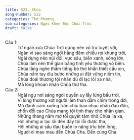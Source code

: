 ```yaml
---
title: 522. Chúa
song-number: 522
categories: Thờ Phượng
sub-categories: Ngợi Khen Đức Chúa Trời
draft: false
---
```

<dl><dt>Câu 1:</dt><dd data-verse="1">Từ ngàn xưa Chúa Trời dựng nên vũ trụ tuyệt vời, <br/>Ngàn vì sao sáng ngời hằng đêm chiếu rọi khung trời, <br/>Ngài dựng nên núi đồi, vực sâu, biển xanh, sông lớn, <br/>Chúa làm nên thế gian bằng tình yêu thương vô biên. <br/>Chúa lắng nghe thầm tiếng bé thơ khẩn thiết cầu xin, <br/>Chúa nắm tay dìu bước những ai đặt vững niềm tin, <br/>Chúa đoái thương tội nhân dù đi lạc lối xa nhà, <br/>Mà lòng khoan nhân Chúa thứ tha. </dd><dt>Câu 2:</dt><dd data-verse="2">Ngài ngự nơi sáng ngời quyền uy lẫy lừng bầu trời, <br/>Vì lòng thương xót người lầm than đắm chìm trong đời, <br/>Mà đành cam xuống trần chịu bao nhục nhằn đau đớn, <br/>chốn đồi cao Chúa mang tội tình thay cho nhân gian. <br/>Những tháng năm mờ tối quyết tâm nhờ Chúa lìa xa, <br/>Hỡi những ai lạc lối đến đây tội lỗi được tha, <br/>Hỡi những ai sầu đau buồn lo nặng trĩu bên lòng, <br/>Người ơi mau mau đến Chúa Cha. Đến cùng Cha. </dd></dl>